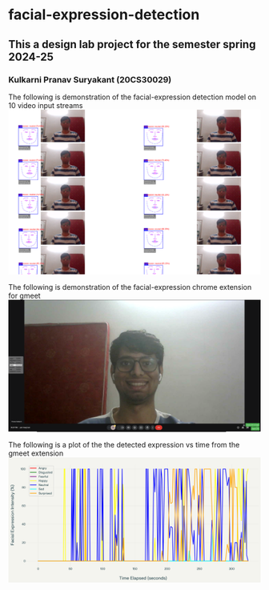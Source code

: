 # facial-expression-detection

## This a design lab project for the semester spring 2024-25

### Kulkarni Pranav Suryakant (20CS30029)

The following is demonstration of the facial-expression detection model on 10 video input streams
![Alt text](images/10video.png "10 Images")

The following is demonstration of the facial-expression chrome extension for gmeet
![Alt text](images/meetExtension.png "meet extension")


The following is a plot of the the detected expression vs time from the gmeet extension
![Alt text](images/plot_timevsexpression.png "plot")
